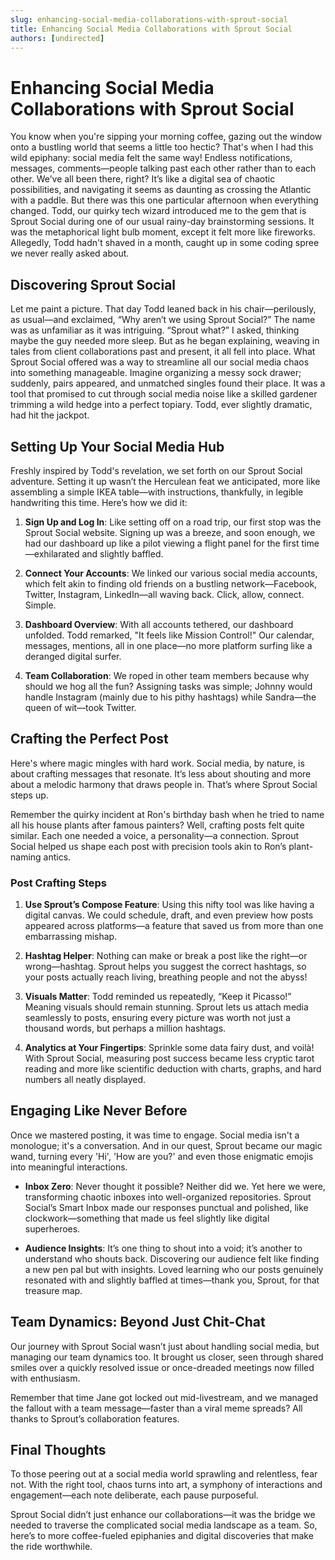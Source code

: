 ```yaml
---
slug: enhancing-social-media-collaborations-with-sprout-social
title: Enhancing Social Media Collaborations with Sprout Social
authors: [undirected]
---
```



# Enhancing Social Media Collaborations with Sprout Social

You know when you're sipping your morning coffee, gazing out the window onto a bustling world that seems a little too hectic? That's when I had this wild epiphany: social media felt the same way! Endless notifications, messages, comments—people talking past each other rather than to each other. We’ve all been there, right? It’s like a digital sea of chaotic possibilities, and navigating it seems as daunting as crossing the Atlantic with a paddle. But there was this one particular afternoon when everything changed. Todd, our quirky tech wizard introduced me to the gem that is Sprout Social during one of our usual rainy-day brainstorming sessions. It was the metaphorical light bulb moment, except it felt more like fireworks. Allegedly, Todd hadn't shaved in a month, caught up in some coding spree we never really asked about.

## Discovering Sprout Social

Let me paint a picture. That day Todd leaned back in his chair—perilously, as usual—and exclaimed, “Why aren’t we using Sprout Social?” The name was as unfamiliar as it was intriguing. “Sprout what?” I asked, thinking maybe the guy needed more sleep. But as he began explaining, weaving in tales from client collaborations past and present, it all fell into place. What Sprout Social offered was a way to streamline all our social media chaos into something manageable. Imagine organizing a messy sock drawer; suddenly, pairs appeared, and unmatched singles found their place. It was a tool that promised to cut through social media noise like a skilled gardener trimming a wild hedge into a perfect topiary. Todd, ever slightly dramatic, had hit the jackpot. 

## Setting Up Your Social Media Hub

Freshly inspired by Todd's revelation, we set forth on our Sprout Social adventure. Setting it up wasn’t the Herculean feat we anticipated, more like assembling a simple IKEA table—with instructions, thankfully, in legible handwriting this time. Here’s how we did it:

1. **Sign Up and Log In**: Like setting off on a road trip, our first stop was the Sprout Social website. Signing up was a breeze, and soon enough, we had our dashboard up like a pilot viewing a flight panel for the first time—exhilarated and slightly baffled.

2. **Connect Your Accounts**: We linked our various social media accounts, which felt akin to finding old friends on a bustling network—Facebook, Twitter, Instagram, LinkedIn—all waving back. Click, allow, connect. Simple.

3. **Dashboard Overview**: With all accounts tethered, our dashboard unfolded. Todd remarked, "It feels like Mission Control!" Our calendar, messages, mentions, all in one place—no more platform surfing like a deranged digital surfer.

4. **Team Collaboration**: We roped in other team members because why should we hog all the fun? Assigning tasks was simple; Johnny would handle Instagram (mainly due to his pithy hashtags) while Sandra—the queen of wit—took Twitter.

## Crafting the Perfect Post

Here's where magic mingles with hard work. Social media, by nature, is about crafting messages that resonate. It’s less about shouting and more about a melodic harmony that draws people in. That’s where Sprout Social steps up.

Remember the quirky incident at Ron's birthday bash when he tried to name all his house plants after famous painters? Well, crafting posts felt quite similar. Each one needed a voice, a personality—a connection. Sprout Social helped us shape each post with precision tools akin to Ron’s plant-naming antics.

### Post Crafting Steps

1. **Use Sprout’s Compose Feature**: Using this nifty tool was like having a digital canvas. We could schedule, draft, and even preview how posts appeared across platforms—a feature that saved us from more than one embarrassing mishap.

2. **Hashtag Helper**: Nothing can make or break a post like the right—or wrong—hashtag. Sprout helps you suggest the correct hashtags, so your posts actually reach living, breathing people and not the abyss!

3. **Visuals Matter**: Todd reminded us repeatedly, “Keep it Picasso!” Meaning visuals should remain stunning. Sprout lets us attach media seamlessly to posts, ensuring every picture was worth not just a thousand words, but perhaps a million hashtags.

4. **Analytics at Your Fingertips**: Sprinkle some data fairy dust, and voilà! With Sprout Social, measuring post success became less cryptic tarot reading and more like scientific deduction with charts, graphs, and hard numbers all neatly displayed.

## Engaging Like Never Before

Once we mastered posting, it was time to engage. Social media isn't a monologue; it's a conversation. And in our quest, Sprout became our magic wand, turning every 'Hi', 'How are you?' and even those enigmatic emojis into meaningful interactions.

- **Inbox Zero**: Never thought it possible? Neither did we. Yet here we were, transforming chaotic inboxes into well-organized repositories. Sprout Social’s Smart Inbox made our responses punctual and polished, like clockwork—something that made us feel slightly like digital superheroes.

- **Audience Insights**: It’s one thing to shout into a void; it’s another to understand who shouts back. Discovering our audience felt like finding a new pen pal but with insights. Loved learning who our posts genuinely resonated with and slightly baffled at times—thank you, Sprout, for that treasure map.

## Team Dynamics: Beyond Just Chit-Chat

Our journey with Sprout Social wasn’t just about handling social media, but managing our team dynamics too. It brought us closer, seen through shared smiles over a quickly resolved issue or once-dreaded meetings now filled with enthusiasm. 

Remember that time Jane got locked out mid-livestream, and we managed the fallout with a team message—faster than a viral meme spreads? All thanks to Sprout’s collaboration features.

## Final Thoughts

To those peering out at a social media world sprawling and relentless, fear not. With the right tool, chaos turns into art, a symphony of interactions and engagement—each note deliberate, each pause purposeful.

Sprout Social didn’t just enhance our collaborations—it was the bridge we needed to traverse the complicated social media landscape as a team. So, here’s to more coffee-fueled epiphanies and digital discoveries that make the ride worthwhile.